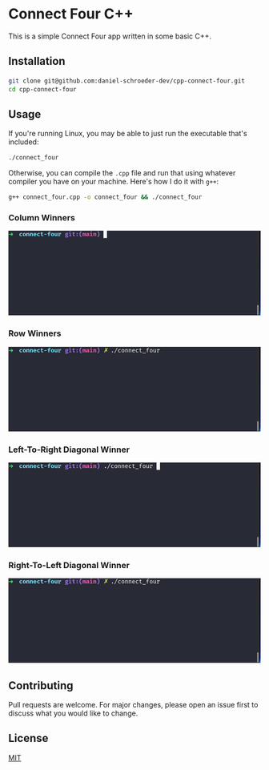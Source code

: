 # Connect Four C++

This is a simple Connect Four app written in some basic C++.

## Installation


```bash
git clone git@github.com:daniel-schroeder-dev/cpp-connect-four.git
cd cpp-connect-four
```

## Usage

If you're running Linux, you may be able to just run the executable that's included:

```bash
./connect_four
```

Otherwise, you can compile the `.cpp` file and run that using whatever compiler you have on your machine. Here's how I do it with `g++`:

```bash
g++ connect_four.cpp -o connect_four && ./connect_four
```

### Column Winners

![connect four column winner gif](connect-four-column-winner.gif)

### Row Winners

![connect four row winner gif](connect-four-row-winner.gif)

### Left-To-Right Diagonal Winner

![connect four ltr winner gif](connect-four-ltr-winner.gif)

### Right-To-Left Diagonal Winner

![connect four rtl winner gif](connect-four-rtl-winner.gif)

## Contributing
Pull requests are welcome. For major changes, please open an issue first to discuss what you would like to change.

## License
[MIT](https://choosealicense.com/licenses/mit/)
